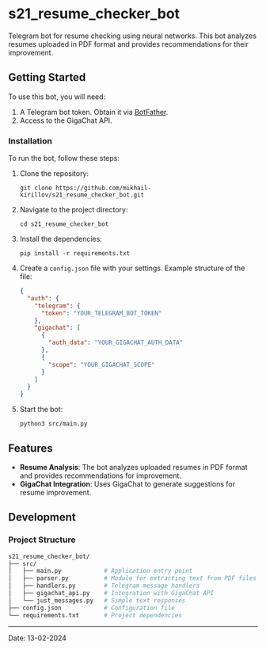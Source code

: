 # s21_resume_checker_bot

Telegram bot for resume checking using neural networks. This bot analyzes resumes uploaded in PDF format and provides recommendations for their improvement.

## Getting Started

To use this bot, you will need:

1. A Telegram bot token. Obtain it via [BotFather](https://t.me/botfather).
2. Access to the GigaChat API.

### Installation

To run the bot, follow these steps:

1. Clone the repository:

    `git clone https://github.com/mikhail-kirillov/s21_resume_checker_bot.git`

2. Navigate to the project directory:

    `cd s21_resume_checker_bot`

3. Install the dependencies:

    `pip install -r requirements.txt`

4. Create a `config.json` file with your settings. Example structure of the file:

    ```json
    {
      "auth": {
        "telegram": {
          "token": "YOUR_TELEGRAM_BOT_TOKEN"
        },
        "gigachat": [
          {
            "auth_data": "YOUR_GIGACHAT_AUTH_DATA"
          },
          {
            "scope": "YOUR_GIGACHAT_SCOPE"
          }
        ]
      }
    }
    ```

5. Start the bot:

    `python3 src/main.py`

## Features

- **Resume Analysis**: The bot analyzes uploaded resumes in PDF format and provides recommendations for improvement.
- **GigaChat Integration**: Uses GigaChat to generate suggestions for resume improvement.

## Development

### Project Structure

```bash
s21_resume_checker_bot/
├── src/
│   ├── main.py            # Application entry point
│   ├── parser.py          # Module for extracting text from PDF files
│   ├── handlers.py        # Telegram message handlers
│   ├── gigachat_api.py    # Integration with GigaChat API
│   └── just_messages.py   # Simple text responses
├── config.json            # Configuration file
└── requirements.txt       # Project dependencies
```

---

Date: 13-02-2024

